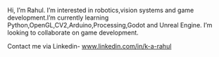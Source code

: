 Hi, I’m Rahul. I’m interested in robotics,vision systems and game development.I’m currently learning Python,OpenGL,CV2,Arduino,Processing,Godot and Unreal Engine. I’m looking to collaborate on game development.

Contact me via Linkedin- www.linkedin.com/in/k-a-rahul


